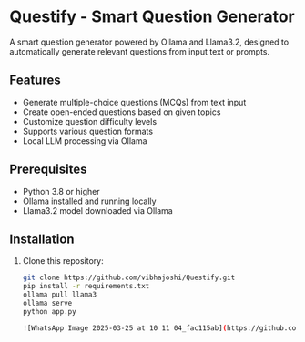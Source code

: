 
# Questify - Smart Question Generator

A smart question generator powered by Ollama and Llama3.2, designed to automatically generate relevant questions from input text or prompts.

## Features

- Generate multiple-choice questions (MCQs) from text input
- Create open-ended questions based on given topics
- Customize question difficulty levels
- Supports various question formats
- Local LLM processing via Ollama

## Prerequisites

- Python 3.8 or higher
- Ollama installed and running locally
- Llama3.2 model downloaded via Ollama

## Installation

1. Clone this repository:
   ```bash
   git clone https://github.com/vibhajoshi/Questify.git
   pip install -r requirements.txt
   ollama pull llama3
   ollama serve
   python app.py

   ![WhatsApp Image 2025-03-25 at 10 11 04_fac115ab](https://github.com/user-attachments/assets/61e33b9e-628c-4bbf-9175-7f35cf057bee)
   
   
